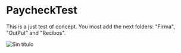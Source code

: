 # PaycheckTest

This is a just test of concept. You most add the next folders: "Firma", "OutPut" and "Recibos".

![Sin título](https://user-images.githubusercontent.com/34247356/184256794-ca6f0c75-d04e-4b95-8706-27b2f5fe6908.jpg)
